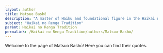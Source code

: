 ```yaml
---
layout: author
title: Matsuo Bashō
description: "A master of Haiku and foundational figure in the Haikai no Renga tradition, Bashō's works often reflect deep appreciation for nature, capturing fleeting moments and the beauty of the natural world."
subject: "Haikai no Renga Tradition"
parent: Haikai no Renga Tradition
permalink: /Haikai no Renga Tradition/authors/Matsuo-Bashō/
---
```


Welcome to the page of Matsuo Bashō! Here you can find their quotes.
